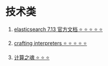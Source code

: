 # 技术类

1. [elasticsearch 7.13 官方文档  ⭐ ⭐ ⭐ ⭐ ⭐ ](./elasticsearch.md)

1. [crafting interpreters ⭐ ⭐ ⭐ ⭐ ⭐ ](./crafting_interpreters.md)

1. [计算之魂 ⭐ ⭐ ⭐](./the_essence_of_computing.md)
